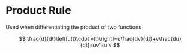 # Product Rule

Used when differentiating the product of two functions

$$
\frac{d}{dt}\left[u(t)\cdot v(t)\right]=u\frac{dv}{dt}+v\frac{du}{dt}=uv'+u'v
$$